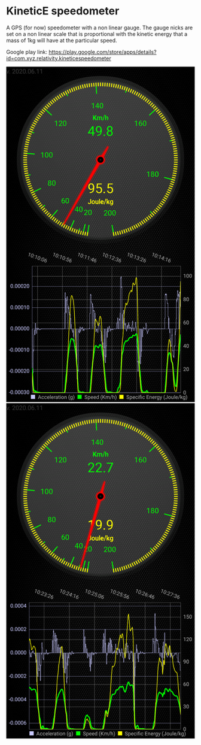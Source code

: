 # KineticE speedometer

A GPS (for now) speedometer with a non linear gauge. The gauge nicks are set on a non linear scale that is proportional with the kinetic energy that a mass of 1kg will have at the particular speed.

Google play link: https://play.google.com/store/apps/details?id=com.xyz.relativity.kineticespeedometer

![Kinetc Speedometer](media/Screenshot_1.png "Kinetic Speedometer")
![Kinetc Speedometer](media/Screenshot_2.png "Kinetic Speedometer")
